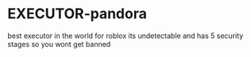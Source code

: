 # EXECUTOR-pandora
best executor in the world for roblox
its undetectable and has 5 security stages so you wont get banned

